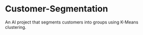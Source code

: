 # Customer-Segmentation
An AI project that segments customers into groups using K-Means clustering.
